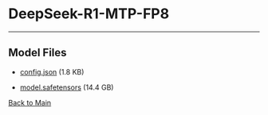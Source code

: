 
# DeepSeek-R1-MTP-FP8
---



## Model Files

- [config.json](https://paddlenlp.bj.bcebos.com/models/community/deepseek-ai/DeepSeek-R1-MTP-FP8/config.json) (1.8 KB)

- [model.safetensors](https://paddlenlp.bj.bcebos.com/models/community/deepseek-ai/DeepSeek-R1-MTP-FP8/model.safetensors) (14.4 GB)


[Back to Main](../../)